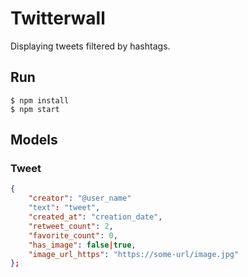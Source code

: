 # Twitterwall

Displaying tweets filtered by hashtags.

## Run

```
$ npm install
$ npm start
```

## Models

### Tweet

```json
{
    "creator": "@user_name"
    "text": "tweet",
    "created_at": "creation_date",
    "retweet_count": 2,
    "favorite_count": 0,
    "has_image": false|true,
    "image_url_https": "https://some-url/image.jpg"
};
```
